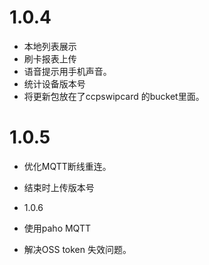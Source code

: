 # 1.0.4
* 本地列表展示
* 刷卡报表上传
* 语音提示用手机声音。
* 统计设备版本号
* 将更新包放在了ccpswipcard 的bucket里面。

# 1.0.5
* 优化MQTT断线重连。
* 结束时上传版本号

* 1.0.6
* 使用paho  MQTT
* 解决OSS token 失效问题。